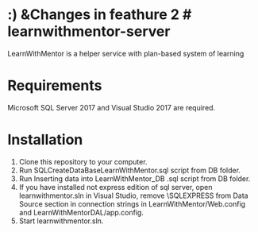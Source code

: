 # :) &Changes in feathure 2 # learnwithmentor-server
LearnWithMentor is a helper service with plan-based system of learning
# Requirements
Microsoft SQL Server 2017 and Visual Studio 2017 are required.
# Installation
1. Clone this repository to your computer.
2. Run SQLCreateDataBaseLearnWithMentor.sql script from DB folder.
3. Run Inserting data into LearnWithMentor_DB .sql script from DB folder.
4. If you have installed not express edition of sql server, open learnwithmentor.sln in Visual Studio, remove \SQLEXPRESS from Data Source section in connection strings in LearnWithMentor/Web.config and LearnWithMentorDAL/app.config.
5. Start learnwithmentor.sln.
